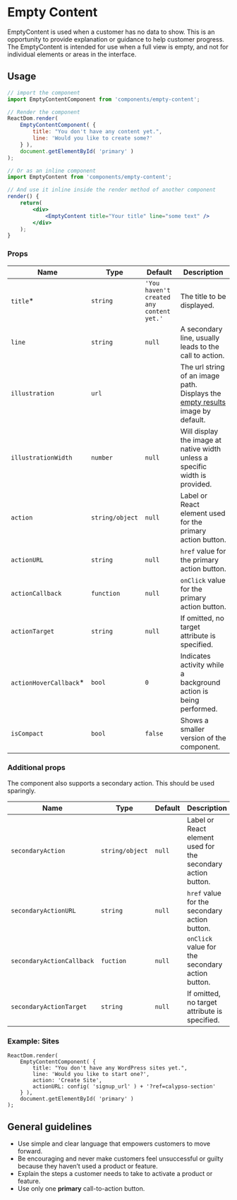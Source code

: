 Empty Content
===

EmptyContent is used when a customer has no data to show. This is an opportunity to provide explanation or guidance to help customer progress. The EmptyContent is intended for use when a full view is empty, and not for individual elements or areas in the interface.

## Usage

```jsx
// import the component
import EmptyContentComponent from 'components/empty-content';

// Render the component
ReactDom.render(
	EmptyContentComponent( {
		title: "You don't have any content yet.",
		line: 'Would you like to create some?'
	} ),
	document.getElementById( 'primary' )
);

// Or as an inline component
import EmptyContent from 'components/empty-content';

// And use it inline inside the render method of another component
render() {
	return(
		<div>
			<EmptyContent title="Your title" line="some text" />
		</div>
	);
}
```

### Props

Name | Type | Default | Description
--- | --- | --- | ---
`title`* | `string` | `'You haven't created any content yet.'` | The title to be displayed.
`line` | `string` | `null` | A secondary line, usually leads to the call to action.
`illustration` | `url` |  | The url string of an image path. Displays the [empty results](/calypso/images/illustrations/illustration-empty-results.svg) image by default.
`illustrationWidth` | `number` | `null` | Will display the image at native width unless a specific width is provided.
`action` | `string/object` | `null` | Label or React element used for the primary action button.
`actionURL` | `string` | `null` | `href` value for the primary action button.
`actionCallback` | `function` | `null` | `onClick` value for the primary action button.
`actionTarget` | `string` | `null` | If omitted, no target attribute is specified.
`actionHoverCallback`* | `bool` | `0` | Indicates activity while a background action is being performed.
`isCompact` | `bool` | `false` | Shows a smaller version of the component.

### Additional props
The component also supports a secondary action. This should be used sparingly.

Name | Type | Default | Description
--- | --- | --- | ---
`secondaryAction` | `string/object` | `null` | Label or React element used for the secondary action button.
`secondaryActionURL` | `string` | `null` | `href` value for the secondary action button.
`secondaryActionCallback` | `fuction` | `null` | `onClick` value for the secondary action button.
`secondaryActionTarget` | `string` | `null` | If omitted, no target attribute is specified.

### Example: Sites

```es6
ReactDom.render(
	EmptyContentComponent( {
		title: "You don't have any WordPress sites yet.",
		line: 'Would you like to start one?',
		action: 'Create Site',
		actionURL: config( 'signup_url' ) + '?ref=calypso-section'
	} ),
	document.getElementById( 'primary' )
);
```

## General guidelines

- Use simple and clear language that empowers customers to move forward.
- Be encouraging and never make customers feel unsuccessful or guilty because they haven’t used a product or feature.
- Explain the steps a customer needs to take to activate a product or feature.
- Use only one **primary** call-to-action button.
